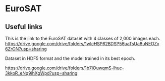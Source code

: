 # EuroSAT

## Useful links

This is the link to the EuroSAT dataset with 4 classes of 2,000 images each.
https://drive.google.com/drive/folders/1wlcHSP62BDSP56uaTsUa8uNEOZx6ZrON?usp=sharing

Dataset in HDF5 format and the model trained in its best epoch. 

https://drive.google.com/drive/folders/1b7iOuwqmS-lhuc-3kkoR_eNq9ihXgWpd?usp=sharing

